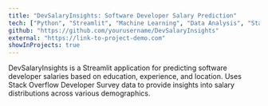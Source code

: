 ```yaml
---
title: "DevSalaryInsights: Software Developer Salary Prediction"
tech: ["Python", "Streamlit", "Machine Learning", "Data Analysis", "Stack Overflow Survey"]
github: "https://github.com/yourusername/DevSalaryInsights"
external: "https://link-to-project-demo.com"
showInProjects: true
---
```


DevSalaryInsights is a Streamlit application for predicting software developer salaries based on education, experience, and location. Uses Stack Overflow Developer Survey data to provide insights into salary distributions across various demographics.
